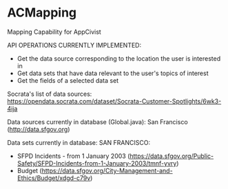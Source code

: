 # ACMapping
Mapping Capability for AppCivist

API OPERATIONS CURRENTLY IMPLEMENTED:
- Get the data source corresponding to the location the user is interested in
- Get data sets that have data relevant to the user's topics of interest
- Get the fields of a selected data set

Socrata's list of data sources:
https://opendata.socrata.com/dataset/Socrata-Customer-Spotlights/6wk3-4ija

Data sources currently in database (Global.java):
San Francisco (http://data.sfgov.org)

Data sets currently in database:
SAN FRANCISCO:
- SFPD Incidents - from 1 January 2003 (https://data.sfgov.org/Public-Safety/SFPD-Incidents-from-1-January-2003/tmnf-yvry)
- Budget (https://data.sfgov.org/City-Management-and-Ethics/Budget/xdgd-c79v)



